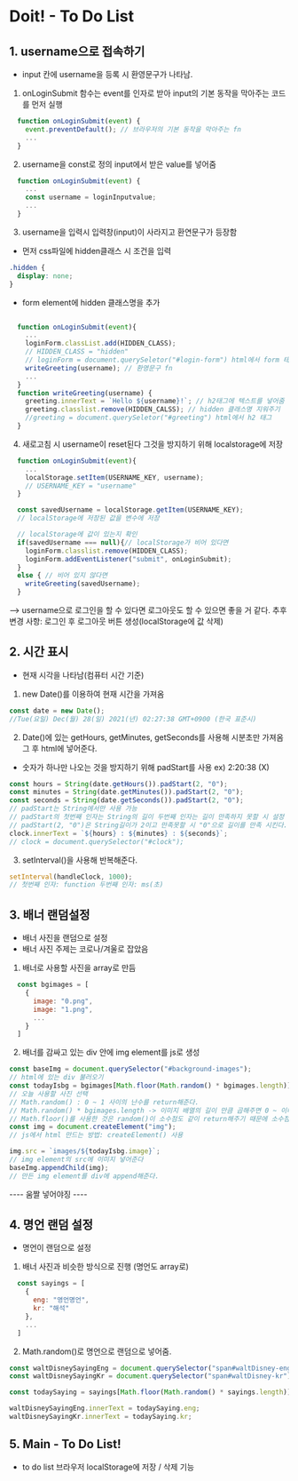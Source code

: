 # Doit! - To Do List

## 1. username으로 접속하기

- input 칸에 username을 등록 시 환영문구가 나타남.

1. onLoginSubmit 함수는 event를 인자로 받아 input의 기본 동작을 막아주는 코드를 먼저 실행

```js
  function onLoginSubmit(event) {
    event.preventDefault(); // 브라우저의 기본 동작을 막아주는 fn
    ...
  }
```

2. username을 const로 정의 input에서 받은 value를 넣어줌

```js
  function onLoginSubmit(event) {
    ...
    const username = loginInputvalue;
    ...
  }
```

3. username을 입력시 입력창(input)이 사라지고 환연문구가 등장함

- 먼저 css파일에 hidden클래스 시 조건을 입력

```css
.hidden {
  display: none;
}
```

- form element에 hidden 클래스명을 추가

```js

  function onLoginSubmit(event){
    ...
    loginForm.classList.add(HIDDEN_CLASS);
    // HIDDEN_CLASS = "hidden"
    // loginForm = document.querySeletor("#login-form") html에서 form 태그
    writeGreeting(username); // 환영문구 fn
    ...
  }
  function writeGreeting(username) {
    greeting.innerText = `Hello ${username}!`; // h2태그에 텍스트를 넣어줌
    greeting.classlist.remove(HIDDEN_CALSS); // hidden 클래스명 지워주기
    //greeting = document.querySeletor("#greeting") html에서 h2 태그
  }
```

4. 새로고침 시 username이 reset된다 그것을 방지하기 위해 localstorage에 저장

```js
  function onLoginSubmit(event){
    ...
    localStorage.setItem(USERNAME_KEY, username);
    // USERNAME_KEY = "username"
  }

  const savedUsername = localStorage.getItem(USERNAME_KEY);
  // localStorage에 저장된 값을 변수에 저장

  // localStorage에 값이 있는지 확인
  if(savedUsername === null){// localStorage가 비어 있다면
    loginForm.classlist.remove(HIDDEN_CLASS);
    loginForm.addEventListener("submit", onLoginSubmit);
  }
  else { // 비어 있지 않다면
    writeGreeting(savedUsername);
  }
```

--> username으로 로그인을 할 수 있다면 로그아웃도 할 수 있으면 좋을 거 같다.
추후 변경 사항: 로그인 후 로그아웃 버튼 생성(localStorage에 값 삭제)

## 2. 시간 표시

- 현재 시각을 나타남(컴퓨터 시간 기준)

1. new Date()를 이용하여 현재 시간을 가져옴

```js
const date = new Date();
//Tue(요일) Dec(월) 28(일) 2021(년) 02:27:38 GMT+0900 (한국 표준시)
```

2. Date()에 있는 getHours, getMinutes, getSeconds를 사용해 시분초만 가져옴
   그 후 html에 넣어준다.

- 숫자가 하나만 나오는 것을 방지하기 위해 padStart를 사용 ex) 2:20:38 (X)

```js
const hours = String(date.getHours()).padStart(2, "0");
const minutes = String(date.getMinutes()).padStart(2, "0");
const seconds = String(date.getSeconds()).padStart(2, "0");
// padStart는 String에서만 사용 가능
// padStart의 첫번째 인자는 String의 길이 두번째 인자는 길이 만족하지 못할 시 설정 길이만큼 설정한 문자를 넣는다
// padStart(2, "0")은 String길이가 2이고 만족못할 시 "0"으로 길이를 만족 시킨다.
clock.innerText = `${hours} : ${minutes} : ${seconds}`;
// clock = document.querySelector("#clock");
```

3. setInterval()을 사용해 반복해준다.

```js
setInterval(handleClock, 1000);
// 첫번째 인자: function 두번째 인자: ms(초)
```

## 3. 배너 랜덤설정

- 배너 사진을 랜덤으로 설정
- 배너 사진 주제는 코로나/겨울로 잡았음

1. 배너로 사용할 사진을 array로 만듬

```js
  const bgimages = [
    {
      image: "0.png",
      image: "1.png",
      ...
    }
  ]
```

2. 배너를 감싸고 있는 div 안에 img element를 js로 생성

```js
const baseImg = document.querySelector("#background-images");
// html에 있는 div 불러오기
const todayIsbg = bgimages[Math.floor(Math.random() * bgimages.length)];
// 오늘 사용할 사진 선택
// Math.random() : 0 ~ 1 사이의 난수를 return해준다.
// Math.random() * bgimages.length -> 이미지 배열의 길이 만큼 곱해주면 0 ~ 이미지 길이 사이의 난수를 return
// Math.floor()를 사용한 것은 random()이 소수점도 같이 return해주기 때문에 소수점을 없애줘야 한다.
const img = document.createElement("img");
// js에서 html 만드는 방법: createElement() 사용

img.src = `images/${todayIsbg.image}`;
// img element의 src에 이미지 넣어준다
baseImg.appendChild(img);
// 만든 img element를 div에 append해준다.
```

---- 움짤 넣어야징 ----

## 4. 명언 랜덤 설정

- 명언이 랜덤으로 설정

1. 배너 사진과 비슷한 방식으로 진행 (명언도 array로)

```js
  const sayings = [
    {
      eng: "영언명언",
      kr: "해석"
    },
    ...
  ]
```

2. Math.random()로 명언으로 랜덤으로 넣어줌.

```js
const waltDisneySayingEng = document.querySelector("span#waltDisney-eng");
const waltDisneySayingKr = document.querySelector("span#waltDisney-kr");

const todaySaying = sayings[Math.floor(Math.random() * sayings.length)];

waltDisneySayingEng.innerText = todaySaying.eng;
waltDisneySayingKr.innerText = todaySaying.kr;
```

## 5. Main - To Do List!

- to do list 브라우저 localStorage에 저장 / 삭제 기능

